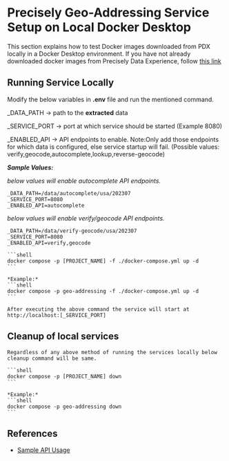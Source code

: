 # Precisely Geo-Addressing Service Setup on Local Docker Desktop

This section explains how to test Docker images downloaded from PDX locally in a Docker Desktop environment. If you have
not already downloaded docker images from Precisely Data Experience,
follow [this link](../docs/guides/eks/QuickStartEKS.md#step-3-download-geo-addressing-docker-images)

## Running Service Locally

Modify the below variables in ****.env**** file and run the mentioned command.

_DATA_PATH -> path to the **extracted** data

_SERVICE_PORT -> port at which service should be started (Example 8080)

_ENABLED_API -> API endpoints to enable. Note:Only add those endpoints for which data is configured, else service
startup will fail.
(Possible values: verify,geocode,autocomplete,lookup,reverse-geocode)

***Sample Values:***

*below values will enable autocomplete API endpoints.*

 ```shell
 _DATA_PATH=/data/autocomplete/usa/202307
 _SERVICE_PORT=8080
 _ENABLED_API=autocomplete
 ```

*below values will enable verify/geocode API endpoints.*

 ```shell
 _DATA_PATH=/data/verify-geocode/usa/202307
 _SERVICE_PORT=8080
 _ENABLED_API=verify,geocode
 ```

    ```shell
    docker compose -p [PROJECT_NAME] -f ./docker-compose.yml up -d
    ```

    *Example:*
    ```shell
    docker compose -p geo-addressing -f ./docker-compose.yml up -d
    ```

    After executing the above command the service will start at http://localhost:[_SERVICE_PORT]

## Cleanup of local services

    Regardless of any above method of running the services locally below cleanup command will be same.

    ```shell
    docker compose -p [PROJECT_NAME] down
    ```

    *Example:*
    ```shell
    docker compose -p geo-addressing down
    ```

## References

- [Sample API Usage](../charts/geo-addressing/README.md#geo-addressing-service-api-usage)